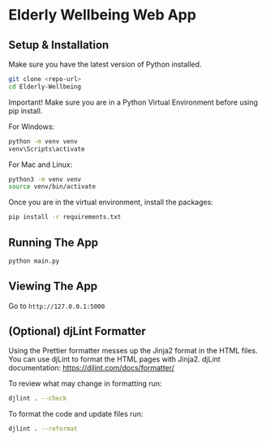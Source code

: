 # Elderly Wellbeing Web App

## Setup & Installation

Make sure you have the latest version of Python installed.

```bash
git clone <repo-url>
cd Elderly-Wellbeing
```

Important! Make sure you are in a Python Virtual Environment before using pip install.

For Windows:
```bash
python -m venv venv
venv\Scripts\activate
```

For Mac and Linux:
```bash
python3 -m venv venv
source venv/bin/activate
```

Once you are in the virtual environment, install the packages:
```bash
pip install -r requirements.txt
```

## Running The App

```bash
python main.py
```

## Viewing The App

Go to `http://127.0.0.1:5000`


## (Optional) djLint Formatter 
Using the Prettier formatter messes up the Jinja2 format in the HTML files.
You can use djLint to format the HTML pages with Jinja2.
djLint documentation: https://djlint.com/docs/formatter/

To review what may change in formatting run:
```bash
djlint . --check
```

To format the code and update files run:
```bash
djlint . --reformat
```